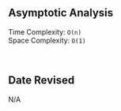 ## Asymptotic Analysis  
Time Complexity: `O(n)`  
Space Complexity: `O(1)`  

&nbsp;  

## Date Revised
N/A
